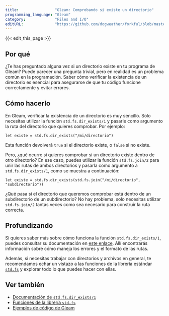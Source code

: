 ```yaml
---
title:                "Gleam: Comprobando si existe un directorio"
programming_language: "Gleam"
category:             "Files and I/O"
editURL:              "https://github.com/dogweather/forkful/blob/master/content/es/gleam/checking-if-a-directory-exists.md"
---
```


{{< edit_this_page >}}

## Por qué
¿Te has preguntado alguna vez si un directorio existe en tu programa de Gleam? Puede parecer una pregunta trivial, pero en realidad es un problema común en la programación. Saber cómo verificar la existencia de un directorio es esencial para asegurarse de que tu código funcione correctamente y evitar errores.

## Cómo hacerlo
En Gleam, verificar la existencia de un directorio es muy sencillo. Solo necesitas utilizar la función `std.fs.dir_exists/1` y pasarle como argumento la ruta del directorio que quieres comprobar. Por ejemplo:

```Gleam
let existe = std.fs.dir_exists("/mi/directorio")
```

Esta función devolverá `true` si el directorio existe, o `false` si no existe.

Pero, ¿qué ocurre si quieres comprobar si un directorio existe dentro de otro directorio? En ese caso, puedes utilizar la función `std.fs.join/2` para unir las rutas de ambos directorios y pasarla como argumento a `std.fs.dir_exists/1`, como se muestra a continuación:

```Gleam
let existe = std.fs.dir_exists(std.fs.join("/mi/directorio", "subdirectorio"))
```

¿Qué pasa si el directorio que queremos comprobar está dentro de un subdirectorio de un subdirectorio? No hay problema, solo necesitas utilizar `std.fs.join/2` tantas veces como sea necesario para construir la ruta correcta.

## Profundizando
Si quieres saber más sobre cómo funciona la función `std.fs.dir_exists/1`, puedes consultar su documentación en [este enlace](https://gleam.run/std/fs.html#dir_exists). Allí encontrarás información sobre cómo maneja los errores y el formato de las rutas.

Además, si necesitas trabajar con directorios y archivos en general, te recomendamos echar un vistazo a las funciones de la librería estándar [`std.fs`](https://gleam.run/std/fs.html) y explorar todo lo que puedes hacer con ellas.

## Ver también
- [Documentación de `std.fs.dir_exists/1`](https://gleam.run/std/fs.html#dir_exists)
- [Funciones de la librería `std.fs`](https://gleam.run/std/fs.html)
- [Ejemplos de código de Gleam](https://github.com/gleam-lang/gleam/blob/master/examples)